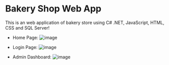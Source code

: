 # Bakery Shop Web App

This is an web application of bakery store using C# .NET, JavaScript, HTML, CSS and SQL Server!

- Home Page:
  ![image](https://github.com/dungvnk1/BakeryShopWebApp/assets/126397851/f4cfb8c3-187c-47d0-ab35-c2c41b561eb0)

- Login Page:
  ![image](https://github.com/dungvnk1/BakeryShopWebApp/assets/126397851/f7acd106-3d9b-4551-a578-d49d6b4ee431)

- Admin Dashboard:
  ![image](https://github.com/dungvnk1/BakeryShopWebApp/assets/126397851/6a8c1b29-eba0-4077-b446-b1811a4c1ad9)

